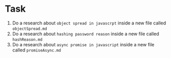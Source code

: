 # Task

1. Do a research about `object spread in javascrpt` inside a new file called `objectSpread.md`
2. Do a research about `hashing password reason` inside a new file called `hashReason.md`
3. Do a research about `async promise in javascript` inside a new file called `promiseAsync.md`
